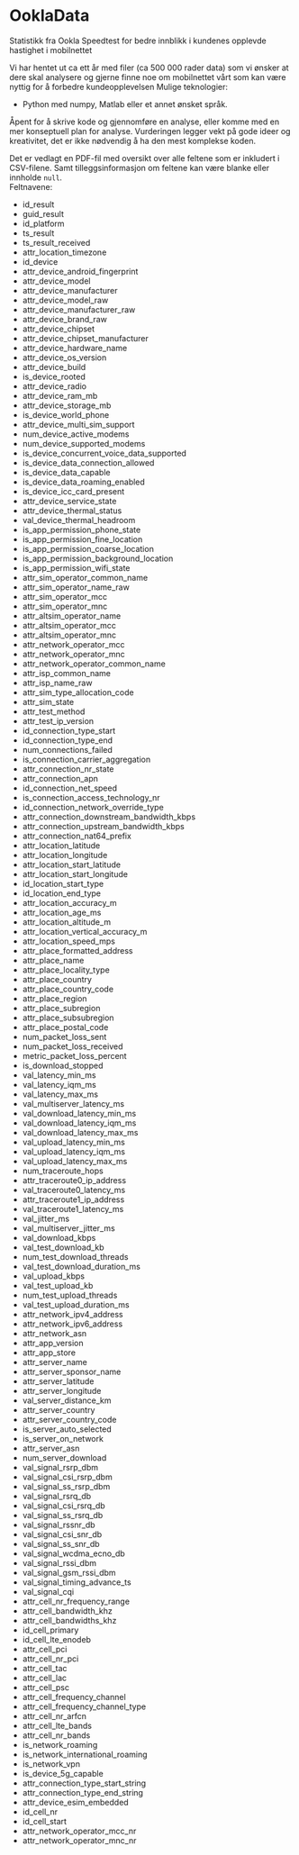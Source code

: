 # OoklaData

Statistikk fra Ookla Speedtest for bedre innblikk i kundenes opplevde hastighet i mobilnettet

Vi har hentet ut ca ett år med filer (ca 500 000 rader data) som vi ønsker at dere skal analysere og gjerne finne noe 
om mobilnettet vårt som kan være nyttig for å forbedre kundeopplevelsen
Mulige teknologier: 
- Python med numpy, Matlab eller et annet ønsket språk.

Åpent for å skrive kode og gjennomføre en analyse, eller komme med en mer konseptuell plan for analyse.
Vurderingen legger vekt på gode ideer og kreativitet, det er ikke nødvendig å ha den mest komplekse koden. 

Det er vedlagt en PDF-fil med oversikt over alle feltene som er inkludert i CSV-filene. Samt tilleggsinformasjon om feltene kan være blanke eller innholde `null`.  
Feltnavene: 
- id_result
- guid_result
- id_platform
- ts_result
- ts_result_received
- attr_location_timezone
- id_device
- attr_device_android_fingerprint
- attr_device_model
- attr_device_manufacturer
- attr_device_model_raw
- attr_device_manufacturer_raw
- attr_device_brand_raw
- attr_device_chipset
- attr_device_chipset_manufacturer
- attr_device_hardware_name
- attr_device_os_version
- attr_device_build
- is_device_rooted
- attr_device_radio
- attr_device_ram_mb
- attr_device_storage_mb
- is_device_world_phone
- attr_device_multi_sim_support
- num_device_active_modems
- num_device_supported_modems
- is_device_concurrent_voice_data_supported
- is_device_data_connection_allowed
- is_device_data_capable
- is_device_data_roaming_enabled
- is_device_icc_card_present
- attr_device_service_state
- attr_device_thermal_status
- val_device_thermal_headroom
- is_app_permission_phone_state
- is_app_permission_fine_location
- is_app_permission_coarse_location
- is_app_permission_background_location
- is_app_permission_wifi_state
- attr_sim_operator_common_name
- attr_sim_operator_name_raw
- attr_sim_operator_mcc
- attr_sim_operator_mnc
- attr_altsim_operator_name
- attr_altsim_operator_mcc
- attr_altsim_operator_mnc
- attr_network_operator_mcc
- attr_network_operator_mnc
- attr_network_operator_common_name
- attr_isp_common_name
- attr_isp_name_raw
- attr_sim_type_allocation_code
- attr_sim_state
- attr_test_method
- attr_test_ip_version
- id_connection_type_start
- id_connection_type_end
- num_connections_failed
- is_connection_carrier_aggregation
- attr_connection_nr_state
- attr_connection_apn
- id_connection_net_speed
- is_connection_access_technology_nr
- id_connection_network_override_type
- attr_connection_downstream_bandwidth_kbps
- attr_connection_upstream_bandwidth_kbps
- attr_connection_nat64_prefix
- attr_location_latitude
- attr_location_longitude
- attr_location_start_latitude
- attr_location_start_longitude
- id_location_start_type
- id_location_end_type
- attr_location_accuracy_m
- attr_location_age_ms
- attr_location_altitude_m
- attr_location_vertical_accuracy_m
- attr_location_speed_mps
- attr_place_formatted_address
- attr_place_name
- attr_place_locality_type
- attr_place_country
- attr_place_country_code
- attr_place_region
- attr_place_subregion
- attr_place_subsubregion
- attr_place_postal_code
- num_packet_loss_sent
- num_packet_loss_received
- metric_packet_loss_percent
- is_download_stopped
- val_latency_min_ms
- val_latency_iqm_ms
- val_latency_max_ms
- val_multiserver_latency_ms
- val_download_latency_min_ms
- val_download_latency_iqm_ms
- val_download_latency_max_ms
- val_upload_latency_min_ms
- val_upload_latency_iqm_ms
- val_upload_latency_max_ms
- num_traceroute_hops
- attr_traceroute0_ip_address
- val_traceroute0_latency_ms
- attr_traceroute1_ip_address
- val_traceroute1_latency_ms
- val_jitter_ms
- val_multiserver_jitter_ms
- val_download_kbps
- val_test_download_kb
- num_test_download_threads
- val_test_download_duration_ms
- val_upload_kbps
- val_test_upload_kb
- num_test_upload_threads
- val_test_upload_duration_ms
- attr_network_ipv4_address
- attr_network_ipv6_address
- attr_network_asn
- attr_app_version
- attr_app_store
- attr_server_name
- attr_server_sponsor_name
- attr_server_latitude
- attr_server_longitude
- val_server_distance_km
- attr_server_country
- attr_server_country_code
- is_server_auto_selected
- is_server_on_network
- attr_server_asn
- num_server_download
- val_signal_rsrp_dbm
- val_signal_csi_rsrp_dbm
- val_signal_ss_rsrp_dbm
- val_signal_rsrq_db
- val_signal_csi_rsrq_db
- val_signal_ss_rsrq_db
- val_signal_rssnr_db
- val_signal_csi_snr_db
- val_signal_ss_snr_db
- val_signal_wcdma_ecno_db
- val_signal_rssi_dbm
- val_signal_gsm_rssi_dbm
- val_signal_timing_advance_ts
- val_signal_cqi
- attr_cell_nr_frequency_range
- attr_cell_bandwidth_khz
- attr_cell_bandwidths_khz
- id_cell_primary
- id_cell_lte_enodeb
- attr_cell_pci
- attr_cell_nr_pci
- attr_cell_tac
- attr_cell_lac
- attr_cell_psc
- attr_cell_frequency_channel
- attr_cell_frequency_channel_type
- attr_cell_nr_arfcn
- attr_cell_lte_bands
- attr_cell_nr_bands
- is_network_roaming
- is_network_international_roaming
- is_network_vpn
- is_device_5g_capable
- attr_connection_type_start_string
- attr_connection_type_end_string
- attr_device_esim_embedded
- id_cell_nr
- id_cell_start
- attr_network_operator_mcc_nr
- attr_network_operator_mnc_nr